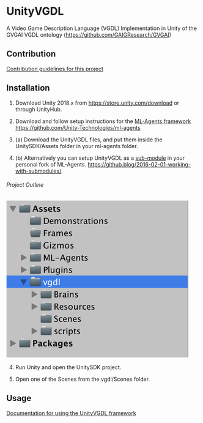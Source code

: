 # UnityVGDL

A Video Game Description Language (VGDL) Implementation in Unity of the GVGAI VGDL ontology (https://github.com/GAIGResearch/GVGAI)

## Contribution

[Contribution guidelines for this project](CONTRIBUTING.md)

## Installation 

1. Download Unity 2018.x from https://store.unity.com/download or through UnityHub.

2. Download and follow setup instructions for the [ML-Agents framework](https://github.com/Unity-Technologies/ml-agents/blob/master/docs/Readme.md) https://github.com/Unity-Technologies/ml-agents

3. (a) Download the UnityVGDL files, and put them inside the UnitySDK/Assets folder in your ml-agents folder.

3. (b) Alternatively you can setup UnityVGDL as a [sub-module](https://git-scm.com/book/en/v2/Git-Tools-Submodules) in your personal fork of ML-Agents. https://github.blog/2016-02-01-working-with-submodules/

###### Project Outline
![alt text](images/Project_outline.png)

4. Run Unity and open the UnitySDK project.

5. Open one of the Scenes from the vgdl/Scenes folder.

## Usage

[Documentation for using the UnityVGDL framework](USAGE.md)